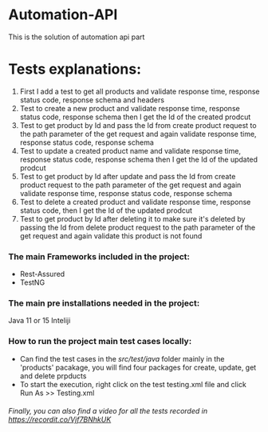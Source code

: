 # Automation-API
This is the solution of automation api part

# Tests explanations:
1. First I add a test to get all products and validate response time, response status  code, response schema and headers
2.  Test to create a new product and validate response time, response status  code, response schema then I get the Id of the created prodcut
3. Test to get product by Id and pass the Id from create product request to the path parameter of the get request and again validate response time, response status  code, response schema 
4. Test to update a created product name and validate response time, response status  code, response schema then I get the Id of the updated prodcut
5. Test to get product by Id after update and pass the Id from create product request to the path parameter of the get request and again validate response time, response status  code, response schema 
6. Test to delete a created product and validate response time, response status  code,  then I get the Id of the updated prodcut
7. Test to get product by Id after deleting it to make sure it's deleted by passing the Id from delete product request to the path parameter of the get request and again validate this product is not found
### The main Frameworks included in the project:
* Rest-Assured
* TestNG

### The main pre installations needed in the project:
Java 11 or 15
Inteliji


### How to run the project main test cases locally:

* Can find the test cases in the *src/test/java* folder mainly in the 'products' pacakage, you will find four packages for create, update, get and delete prpducts
* To start the execution, right click on the test testing.xml file and click Run As >> Testing.xml
###### Finally, you can also find a video for all the tests recorded in https://recordit.co/Vjf7BNhkUK

